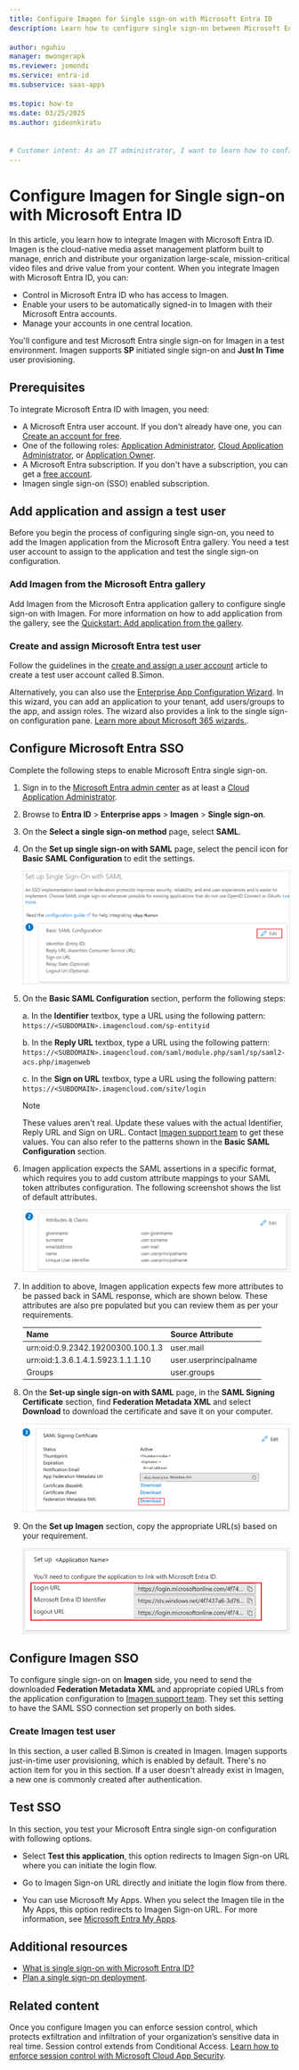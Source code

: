 ```yaml
---
title: Configure Imagen for Single sign-on with Microsoft Entra ID
description: Learn how to configure single sign-on between Microsoft Entra ID and Imagen.

author: nguhiu
manager: mwongerapk
ms.reviewer: jomondi
ms.service: entra-id
ms.subservice: saas-apps

ms.topic: how-to
ms.date: 03/25/2025
ms.author: gideonkiratu


# Customer intent: As an IT administrator, I want to learn how to configure single sign-on between Microsoft Entra ID and Imagen so that I can control who has access to Imagen, enable automatic sign-in with Microsoft Entra accounts, and manage my accounts in one central location.
---
```


# Configure Imagen for Single sign-on with Microsoft Entra ID

In this article, you learn how to integrate Imagen with Microsoft Entra ID. Imagen is the cloud-native media asset management platform built to manage, enrich and distribute your organization large-scale, mission-critical video files and drive value from your content. When you integrate Imagen with Microsoft Entra ID, you can:

* Control in Microsoft Entra ID who has access to Imagen.
* Enable your users to be automatically signed-in to Imagen with their Microsoft Entra accounts.
* Manage your accounts in one central location.

You'll configure and test Microsoft Entra single sign-on for Imagen in a test environment. Imagen supports **SP** initiated single sign-on and **Just In Time** user provisioning.

## Prerequisites

To integrate Microsoft Entra ID with Imagen, you need:

* A Microsoft Entra user account. If you don't already have one, you can [Create an account for free](https://azure.microsoft.com/pricing/purchase-options/azure-account?cid=msft_learn).
* One of the following roles: [Application Administrator](/entra/identity/role-based-access-control/permissions-reference#application-administrator), [Cloud Application Administrator](/entra/identity/role-based-access-control/permissions-reference#cloud-application-administrator), or [Application Owner](/entra/fundamentals/users-default-permissions#owned-enterprise-applications).
* A Microsoft Entra subscription. If you don't have a subscription, you can get a [free account](https://azure.microsoft.com/pricing/purchase-options/azure-account?cid=msft_learn).
* Imagen single sign-on (SSO) enabled subscription.

## Add application and assign a test user

Before you begin the process of configuring single sign-on, you need to add the Imagen application from the Microsoft Entra gallery. You need a test user account to assign to the application and test the single sign-on configuration.

<a name='add-imagen-from-the-azure-ad-gallery'></a>

### Add Imagen from the Microsoft Entra gallery

Add Imagen from the Microsoft Entra application gallery to configure single sign-on with Imagen. For more information on how to add application from the gallery, see the [Quickstart: Add application from the gallery](~/identity/enterprise-apps/add-application-portal.md).

<a name='create-and-assign-azure-ad-test-user'></a>

### Create and assign Microsoft Entra test user

Follow the guidelines in the [create and assign a user account](~/identity/enterprise-apps/add-application-portal-assign-users.md) article to create a test user account called B.Simon.

Alternatively, you can also use the [Enterprise App Configuration Wizard](https://portal.office.com/AdminPortal/home?Q=Docs#/azureadappintegration). In this wizard, you can add an application to your tenant, add users/groups to the app, and assign roles. The wizard also provides a link to the single sign-on configuration pane. [Learn more about Microsoft 365 wizards.](/microsoft-365/admin/misc/azure-ad-setup-guides). 

<a name='configure-azure-ad-sso'></a>

## Configure Microsoft Entra SSO

Complete the following steps to enable Microsoft Entra single sign-on.

1. Sign in to the [Microsoft Entra admin center](https://entra.microsoft.com) as at least a [Cloud Application Administrator](~/identity/role-based-access-control/permissions-reference.md#cloud-application-administrator).
1. Browse to **Entra ID** > **Enterprise apps** > **Imagen** > **Single sign-on**.
1. On the **Select a single sign-on method** page, select **SAML**.
1. On the **Set up single sign-on with SAML** page, select the pencil icon for **Basic SAML Configuration** to edit the settings.

   ![Screenshot shows how to edit Basic SAML Configuration.](common/edit-urls.png "Basic Configuration")

1. On the **Basic SAML Configuration** section, perform the following steps:

    a. In the **Identifier** textbox, type a URL using the following pattern:
    `https://<SUBDOMAIN>.imagencloud.com/sp-entityid`

    b. In the **Reply URL** textbox, type a URL using the following pattern:
    `https://<SUBDOMAIN>.imagencloud.com/saml/module.php/saml/sp/saml2-acs.php/imagenweb`

    c. In the **Sign on URL** textbox, type a URL using the following pattern:
    `https://<SUBDOMAIN>.imagencloud.com/site/login`
    
    > [!Note]
    > These values aren't real. Update these values with the actual Identifier, Reply URL and Sign on URL. Contact [Imagen support team](mailto:support@imagen.io) to get these values. You can also refer to the patterns shown in the **Basic SAML Configuration** section.

1. Imagen application expects the SAML assertions in a specific format, which requires you to add custom attribute mappings to your SAML token attributes configuration. The following screenshot shows the list of default attributes.

    ![Screenshot shows the image of attributes configuration.](common/default-attributes.png "Attributes")

1. In addition to above, Imagen application expects few more attributes to be passed back in SAML response, which are shown below. These attributes are also pre populated but you can review them as per your requirements.

    | Name | Source Attribute|
    | ------------ | --------- |
    | urn:oid:0.9.2342.19200300.100.1.3 | user.mail |
    | urn:oid:1.3.6.1.4.1.5923.1.1.1.10 | user.userprincipalname |
    | Groups | user.groups |

1. On the **Set-up single sign-on with SAML** page, in the **SAML Signing Certificate** section, find **Federation Metadata XML** and select **Download** to download the certificate and save it on your computer.

    ![Screenshot shows the Certificate download link.](common/metadataxml.png "Certificate")

1. On the **Set up Imagen** section, copy the appropriate URL(s) based on your requirement.

	![Screenshot shows to copy configuration appropriate URL.](common/copy-configuration-urls.png "Metadata")

## Configure Imagen SSO

To configure single sign-on on **Imagen** side, you need to send the downloaded **Federation Metadata XML** and appropriate copied URLs from the application configuration to [Imagen support team](mailto:support@imagen.io). They set this setting to have the SAML SSO connection set properly on both sides.

### Create Imagen test user

In this section, a user called B.Simon is created in Imagen. Imagen supports just-in-time user provisioning, which is enabled by default. There's no action item for you in this section. If a user doesn't already exist in Imagen, a new one is commonly created after authentication.

## Test SSO 

In this section, you test your Microsoft Entra single sign-on configuration with following options. 

* Select **Test this application**, this option redirects to Imagen Sign-on URL where you can initiate the login flow. 

* Go to Imagen Sign-on URL directly and initiate the login flow from there.

* You can use Microsoft My Apps. When you select the Imagen tile in the My Apps, this option redirects to Imagen Sign-on URL. For more information, see [Microsoft Entra My Apps](/azure/active-directory/manage-apps/end-user-experiences#azure-ad-my-apps).

## Additional resources

* [What is single sign-on with Microsoft Entra ID?](~/identity/enterprise-apps/what-is-single-sign-on.md)
* [Plan a single sign-on deployment](~/identity/enterprise-apps/plan-sso-deployment.md).

## Related content

Once you configure Imagen you can enforce session control, which protects exfiltration and infiltration of your organization’s sensitive data in real time. Session control extends from Conditional Access. [Learn how to enforce session control with Microsoft Cloud App Security](/cloud-app-security/proxy-deployment-aad).
